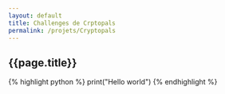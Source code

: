```yaml
---
layout: default
title: Challenges de Crptopals
permalink: /projets/Cryptopals
---
```


## {{page.title}}

{% highlight python %}
print("Hello world")
{% endhighlight %}
